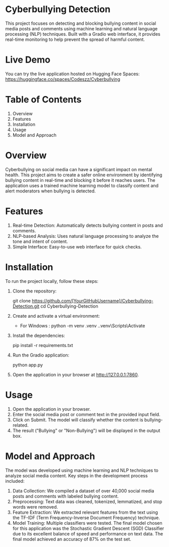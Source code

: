 # Cyberbullying Detection

This project focuses on detecting and blocking bullying content in social media posts and comments using machine learning and natural language processing (NLP) techniques. Built with a Gradio web interface, it provides real-time monitoring to help prevent the spread of harmful content.

# Live Demo

You can try the live application hosted on Hugging Face Spaces:
https://huggingface.co/spaces/Codeszz/Cyberbullying

# Table of Contents

1) Overview
2) Features
3) Installation
4) Usage
5) Model and Approach

# Overview

Cyberbullying on social media can have a significant impact on mental health. This project aims to create a safer online environment by identifying bullying content in real-time and blocking it before it reaches users. The application uses a trained machine learning model to classify content and alert moderators when bullying is detected.

# Features

1) Real-time Detection: Automatically detects bullying content in posts and comments.
2) NLP-based Analysis: Uses natural language processing to analyze the tone and intent of content.
3) Simple Interface: Easy-to-use web interface for quick checks.

# Installation

To run the project locally, follow these steps:

1) Clone the repository:

   git clone https://github.com/[YourGitHubUsername]/Cyberbullying-Detection.git
   cd Cyberbullying-Detection

2) Create and activate a virtual environment:

   - For Windows : 
   python -m venv .venv
   .\.venv\Scripts\Activate

3) Install the dependencies:

   pip install -r requirements.txt

4) Run the Gradio application:

   python app.py

5) Open the application in your browser at http://127.0.0.1:7860.


# Usage

1) Open the application in your browser.
2) Enter the social media post or comment text in the provided input field.
3) Click on Submit. The model will classify whether the content is bullying-related.
4) The result ("Bullying" or "Non-Bullying") will be displayed in the output box.


# Model and Approach

The model was developed using machine learning and NLP techniques to analyze social media content. Key steps in the development process included:

1) Data Collection: We compiled a dataset of over 40,000 social media posts and comments with labeled bullying content.
2) Preprocessing: Text data was cleaned, tokenized, lemmatized, and stop words were removed.
3) Feature Extraction: We extracted relevant features from the text using the TF-IDF (Term Frequency-Inverse Document Frequency) technique.
4) Model Training: Multiple classifiers were tested. The final model chosen for this application was the Stochastic Gradient Descent (SGD) Classifier due to its excellent balance of speed and performance on text data. The final model achieved an accuracy of 87% on the test set.
